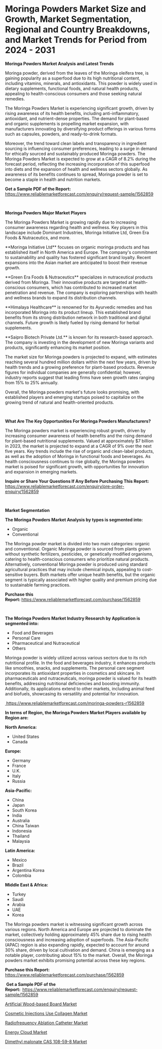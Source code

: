 <p><h1>Moringa Powders Market Size and Growth, Market Segmentation, Regional and Country Breakdowns, and Market Trends for Period from 2024 -  2031</h1></p><p><strong>Moringa Powders Market Analysis and Latest Trends</strong></p>
<p><p>Moringa powder, derived from the leaves of the Moringa oleifera tree, is gaining popularity as a superfood due to its high nutritional content, including vitamins, minerals, and antioxidants. This powder is widely used in dietary supplements, functional foods, and natural health products, appealing to health-conscious consumers and those seeking natural remedies.</p><p>The Moringa Powders Market is experiencing significant growth, driven by rising awareness of its health benefits, including anti-inflammatory, antioxidant, and nutrient-dense properties. The demand for plant-based and organic supplements is propelling market expansion, with manufacturers innovating by diversifying product offerings in various forms such as capsules, powders, and ready-to-drink formats.</p><p>Moreover, the trend toward clean labels and transparency in ingredient sourcing is influencing consumer preferences, leading to a surge in demand for ethically sourced and sustainably produced Moringa powders. The Moringa Powders Market is expected to grow at a CAGR of 8.2% during the forecast period, reflecting the increasing incorporation of this superfood into diets and the expansion of health and wellness sectors globally. As awareness of its benefits continues to spread, Moringa powder is set to become a staple in health and nutrition markets.</p></p>
<p><strong>Get a Sample PDF of the Report:&nbsp;</strong> <a href="https://www.reliablemarketforecast.com/enquiry/request-sample/1562859">https://www.reliablemarketforecast.com/enquiry/request-sample/1562859</a></p>
<p>&nbsp;</p>
<p><strong>Moringa Powders Major Market Players</strong></p>
<p><p>The Moringa Powders Market is growing rapidly due to increasing consumer awareness regarding health and wellness. Key players in this landscape include Dominant Industries, Moringa Initiative Ltd, Green Era Foods & Nutraceutics, and more.</p><p>**Moringa Initiative Ltd** focuses on organic moringa products and has established itself in North America and Europe. The company's commitment to sustainability and quality has fostered significant brand loyalty. Recent expansions into the Asian market are anticipated to boost their revenue growth.</p><p>**Green Era Foods & Nutraceutics** specializes in nutraceutical products derived from Moringa. Their innovative products are targeted at health-conscious consumers, which has contributed to increased market penetration and revenue. The company is exploring partnerships with health and wellness brands to expand its distribution channels.</p><p>**Himalaya Healthcare** is renowned for its Ayurvedic remedies and has incorporated Moringa into its product lineup. This established brand benefits from its strong distribution network in both traditional and digital channels. Future growth is likely fueled by rising demand for herbal supplements.</p><p>**Saipro Biotech Private Ltd.** is known for its research-based approach. The company is investing in the development of new Moringa variants and products, significantly enhancing its market position.</p><p>The market size for Moringa powders is projected to expand, with estimates reaching several hundred million dollars within the next few years, driven by health trends and a growing preference for plant-based products. Revenue figures for individual companies are generally confidential; however, industry reports suggest that leading firms have seen growth rates ranging from 15% to 25% annually.</p><p>Overall, the Moringa powders market's future looks promising, with established players and emerging startups poised to capitalize on the growing trend of natural and health-oriented products.</p></p>
<p>&nbsp;</p>
<p><strong>What Are The Key Opportunities For Moringa Powders Manufacturers?</strong></p>
<p><p>The Moringa powders market is experiencing robust growth, driven by increasing consumer awareness of health benefits and the rising demand for plant-based nutritional supplements. Valued at approximately $7 billion in 2023, the market is projected to expand at a CAGR of 9% over the next five years. Key trends include the rise of organic and clean-label products, as well as the adoption of Moringa in functional foods and beverages. As health consciousness continues to rise globally, the Moringa powders market is poised for significant growth, with opportunities for innovation and expansion in emerging markets.</p></p>
<p><strong>Inquire or Share Your Questions If Any Before Purchasing This Report:</strong> <a href="https://www.reliablemarketforecast.com/enquiry/pre-order-enquiry/1562859">https://www.reliablemarketforecast.com/enquiry/pre-order-enquiry/1562859</a></p>
<p>&nbsp;</p>
<p><strong>Market Segmentation</strong></p>
<p><strong>The Moringa Powders Market Analysis by types is segmented into:</strong></p>
<p><ul><li>Organic</li><li>Conventional</li></ul></p>
<p><p>The Moringa powder market is divided into two main categories: organic and conventional. Organic Moringa powder is sourced from plants grown without synthetic fertilizers, pesticides, or genetically modified organisms, catering to health-conscious consumers who prioritize natural products. Alternatively, conventional Moringa powder is produced using standard agricultural practices that may include chemical inputs, appealing to cost-sensitive buyers. Both markets offer unique health benefits, but the organic segment is typically associated with higher quality and premium pricing due to sustainable farming practices.</p></p>
<p><strong>Purchase this Report:&nbsp;</strong><a href="https://www.reliablemarketforecast.com/purchase/1562859">https://www.reliablemarketforecast.com/purchase/1562859</a></p>
<p>&nbsp;</p>
<p><strong>The Moringa Powders Market Industry Research by Application is segmented into:</strong></p>
<p><ul><li>Food and Beverages</li><li>Personal Care</li><li>Pharmaceutical and Nutraceutical</li><li>Others</li></ul></p>
<p><p>Moringa powder is widely utilized across various sectors due to its rich nutritional profile. In the food and beverages industry, it enhances products like smoothies, snacks, and supplements. The personal care segment incorporates its antioxidant properties in cosmetics and skincare. In pharmaceuticals and nutraceuticals, moringa powder is valued for its health benefits, addressing nutritional deficiencies and boosting immunity. Additionally, its applications extend to other markets, including animal feed and biofuels, showcasing its versatility and potential for innovation.</p></p>
<p><a href="https://www.reliablemarketforecast.com/moringa-powders-r1562859">&nbsp;https://www.reliablemarketforecast.com/moringa-powders-r1562859</a></p>
<p><strong>In terms of Region, the Moringa Powders Market Players available by Region are:</strong></p>
<p>
    <p> <strong> North America: </strong>
        <ul>
            <li>United States</li>
            <li>Canada</li>
        </ul>
        </p> 
    <p> <strong> Europe: </strong>
        <ul>
            <li>Germany</li>
            <li>France</li>
            <li>U.K.</li>
            <li>Italy</li>
            <li>Russia</li>
        </ul>
        </p> 
    <p> <strong> Asia-Pacific: </strong>
        <ul>
            <li>China</li>
            <li>Japan</li>
            <li>South Korea</li>
            <li>India</li>
            <li>Australia</li>
            <li>China Taiwan</li>
            <li>Indonesia</li>
            <li>Thailand</li>
            <li>Malaysia</li>
        </ul>
        </p> 
    <p> <strong> Latin America: </strong>
        <ul>
            <li>Mexico</li>
            <li>Brazil</li>
            <li>Argentina Korea</li>
            <li>Colombia</li>
        </ul>
        </p> 
    <p> <strong> Middle East & Africa: </strong>
        <ul>
            <li>Turkey</li>
            <li>Saudi</li>
            <li>Arabia</li>
            <li>UAE</li>
            <li>Korea</li>
        </ul>
    </p>
    </p>
<p><p>The Moringa powders market is witnessing significant growth across various regions. North America and Europe are projected to dominate the market, collectively holding approximately 45% share due to rising health consciousness and increasing adoption of superfoods. The Asia-Pacific (APAC) region is also expanding rapidly, expected to account for around 30% share, driven by local cultivation and demand. China is emerging as a notable player, contributing about 15% to the market. Overall, the Moringa powders market exhibits promising potential across these key regions.</p></p>
<p><strong>Purchase this Report: </strong><a href="https://www.reliablemarketforecast.com/purchase/1562859">https://www.reliablemarketforecast.com/purchase/1562859</a></p>
<p>&nbsp;<strong>Get a Sample PDF of the Report:&nbsp;&nbsp;</strong><a href="https://www.reliablemarketforecast.com/enquiry/request-sample/1562859">https://www.reliablemarketforecast.com/enquiry/request-sample/1562859</a></p>
<p><strong></strong></p>
<p><p><a href="https://github.com/PeterParrish5/Market-Research-Report-List-6/blob/main/artificial-wood-based-board-market.md">Artificial Wood-based Board Market</a></p><p><a href="https://issuu.com/reportprime-2/docs/cosmetic-injections-use-collagen-ma_eea87604e6b5f6">Cosmetic Injections Use Collagen Market</a></p><p><a href="https://medium.com/@khkjaxbn36/navigating-the-global-radiofrequency-ablation-catheter-market-from-trends-to-strategy-for-period-c5d319a054b5?postPublishedType=repub">Radiofrequency Ablation Catheter Market</a></p><p><a href="https://www.linkedin.com/pulse/energy-cloud-industry-insights-report-analyzing-market-trends-t7c1e">Energy Cloud Market</a></p><p><a href="https://medium.com/@khkjaxbn36/dimethyl-malonate-cas-108-59-8-market-a-global-and-regional-analysis-focus-on-region-93d06a348920">Dimethyl malonate CAS 108-59-8 Market</a></p></p>